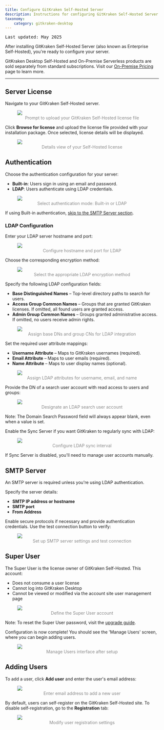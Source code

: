 ```yaml
---
title: Configure GitKraken Self-Hosted Server
description: Instructions for configuring GitKraken Self-Hosted Server
taxonomy:
    category: gitkraken-desktop
---
```


<kbd>Last updated: May 2025</kbd>

After installing GitKraken Self-Hosted Server (also known as Enterprise Self-Hosted), you're ready to configure your server.

<div class='callout callout--warning'>
  <p>GitKraken Desktop Self-Hosted and On-Premise Serverless products are sold separately from standard subscriptions. Visit our <a href='https://www.gitkraken.com/git-client/on-premise-pricing?source=help_center&product=gitkraken'>On-Premise Pricing</a> page to learn more.</p>
</div>

***

<a id="server-license"></a>

## Server License

Navigate to your GitKraken Self-Hosted server.

<figure>
<img src='/wp-content/uploads/select-license.png' srcset='/wp-content/uploads/select-license@2x.png' style="max-width: 66%; height: auto; margin: 0 auto;" class="help-center-img img-bordered" />
<figcaption style="text-align: center; color: #888">Prompt to upload your GitKraken Self-Hosted license file</figcaption>
</figure>

Click **Browse for license** and upload the license file provided with your installation package. Once selected, license details will be displayed.

<figure>
<img src='/wp-content/uploads/license-details.png' srcset='/wp-content/uploads/license-details@2x.png' style="max-width: 66%; height: auto; margin: 0 auto;" class="help-center-img img-bordered" />
<figcaption style="text-align: center; color: #888">Details view of your Self-Hosted license</figcaption>
</figure>

<a id="authentication"></a>

## Authentication

Choose the authentication configuration for your server:

- **Built-in**: Users sign in using an email and password.
- **LDAP**: Users authenticate using LDAP credentials.

<figure>
<img src='/wp-content/uploads/auth-config.png' srcset='/wp-content/uploads/auth-config@2x.png' style="max-width: 66%; height: auto; margin: 0 auto;" class="help-center-img img-bordered" />
<figcaption style="text-align: center; color: #888">Select authentication mode: Built-in or LDAP</figcaption>
</figure>

If using Built-in authentication, [skip to the SMTP Server section](#smtp-server).

<a id="ldap-configuration"></a>

### LDAP Configuration

Enter your LDAP server hostname and port:

<figure>
<img src='/wp-content/uploads/ldap-host-port.png' srcset='/wp-content/uploads/ldap-host-port@2x.png' style="max-width: 66%; height: auto; margin: 0 auto;" class="help-center-img img-bordered" />
<figcaption style="text-align: center; color: #888">Configure hostname and port for LDAP</figcaption>
</figure>

Choose the corresponding encryption method:

<figure>
<img src='/wp-content/uploads/encryption-method.png' srcset='/wp-content/uploads/encryption-method@2x.png' style="max-width: 66%; height: auto; margin: 0 auto;" class="help-center-img img-bordered" />
<figcaption style="text-align: center; color: #888">Select the appropriate LDAP encryption method</figcaption>
</figure>

Specify the following LDAP configuration fields:

- **Base Distinguished Names** – Top-level directory paths to search for users.
- **Access Group Common Names** – Groups that are granted GitKraken licenses. If omitted, all found users are granted access.
- **Admin Group Common Names** – Groups granted administrative access. If omitted, no users receive admin rights.

<figure>
<img src='/wp-content/uploads/base-dn.png' srcset='/wp-content/uploads/base-dn@2x.png' style="max-width: 66%; height: auto; margin: 0 auto;" class="help-center-img img-bordered" />
<figcaption style="text-align: center; color: #888">Assign base DNs and group CNs for LDAP integration</figcaption>
</figure>

Set the required user attribute mappings:

- **Username Attribute** – Maps to GitKraken usernames (required).
- **Email Attribute** – Maps to user emails (required).
- **Name Attribute** – Maps to user display names (optional).

<figure>
<img src='/wp-content/uploads/user-attributes.png' srcset='/wp-content/uploads/user-attributes@2x.png' style="max-width: 66%; height: auto; margin: 0 auto;" class="help-center-img img-bordered" />
<figcaption style="text-align: center; color: #888">Assign LDAP attributes for username, email, and name</figcaption>
</figure>

Provide the DN of a search user account with read access to users and groups:

<figure>
<img src='/wp-content/uploads/search-user.png' srcset='/wp-content/uploads/search-user@2x.png' style="max-width: 66%; height: auto; margin: 0 auto;" class="help-center-img img-bordered" />
<figcaption style="text-align: center; color: #888">Designate an LDAP search user account</figcaption>
</figure>

<div class='callout callout--warning'>
  <p>Note: The Domain Search Password field will always appear blank, even when a value is set.</p>
</div>

Enable the Sync Server if you want GitKraken to regularly sync with LDAP:

<figure>
<img src='/wp-content/uploads/sync-server.png' srcset='/wp-content/uploads/sync-server@2x.png' style="max-width: 66%; height: auto; margin: 0 auto;" class="help-center-img img-bordered" />
<figcaption style="text-align: center; color: #888">Configure LDAP sync interval</figcaption>
</figure>

If Sync Server is disabled, you'll need to manage user accounts manually.

<a id="smtp-server"></a>

## SMTP Server

An SMTP server is required unless you're using LDAP authentication.

Specify the server details:
- **SMTP IP address or hostname**
- **SMTP port**
- **From Address**

Enable secure protocols if necessary and provide authentication credentials. Use the test connection button to verify:

<figure>
<img src='/wp-content/uploads/smtp-setup.png' srcset='/wp-content/uploads/smtp-setup@2x.png' style="max-width: 66%; height: auto; margin: 0 auto;" class="help-center-img img-bordered" />
<figcaption style="text-align: center; color: #888">Set up SMTP server settings and test connection</figcaption>
</figure>

<a id="super-user"></a>

## Super User

The Super User is the license owner of GitKraken Self-Hosted. This account:

- Does not consume a user license
- Cannot log into GitKraken Desktop
- Cannot be viewed or modified via the account site user management page

<figure>
<img src='/wp-content/uploads/super-user.png' srcset='/wp-content/uploads/super-user@2x.png' style="max-width: 66%; height: auto; margin: 0 auto;" class="help-center-img img-bordered" />
<figcaption style="text-align: center; color: #888">Define the Super User account</figcaption>
</figure>

<div class='callout callout--neutral'>
  <p>Note: To reset the Super User password, visit the <a href="/enterprise/upgrade-enterprise/#reset-the-super-user-password">upgrade guide</a>.</p>
</div>

Configuration is now complete! You should see the 'Manage Users' screen, where you can begin adding users.

<figure>
<img src='/wp-content/uploads/manage-users.png' srcset='/wp-content/uploads/manage-users@2x.png' style="max-width: 66%; height: auto; margin: 0 auto;" class="help-center-img img-bordered" />
<figcaption style="text-align: center; color: #888">Manage Users interface after setup</figcaption>
</figure>

<a id="adding-users"></a>

## Adding Users

To add a user, click **Add user** and enter the user's email address:

<figure>
<img src='/wp-content/uploads/user-email.png' srcset='/wp-content/uploads/user-email@2x.png' style="max-width: 66%; height: auto; margin: 0 auto;" class="help-center-img img-bordered" />
<figcaption style="text-align: center; color: #888">Enter email address to add a new user</figcaption>
</figure>

By default, users can self-register on the GitKraken Self-Hosted site. To disable self-registration, go to the **Registration** tab:

<figure>
<img src='/wp-content/uploads/registration-settings.png' srcset='/wp-content/uploads/registration-settings@2x.png' style="max-width: 66%; height: auto; margin: 0 auto;" class="help-center-img img-bordered" />
<figcaption style="text-align: center; color: #888">Modify user registration settings</figcaption>
</figure>
